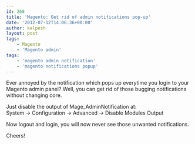 ```yaml
---
id: 268
title: 'Magento: Get rid of admin notifications pop-up'
date: '2012-07-12T14:06:36+00:00'
author: kalpesh
layout: post
tags:
    - Magento
    - 'Magento admin'
tags:
    - 'magento admin notification'
    - 'magento notifications popup'
---
```


Ever annoyed by the notification which pops up everytime you login to your Magento admin panel? Well, you can get rid of those bugging notifications without changing core.

Just disable the output of Mage_AdminNotification at:  
System -> Configuration -> Advanced -> Disable Modules Output

Now logout and login, you will now never see those unwanted notifications.

Cheers!